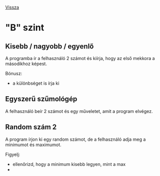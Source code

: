 [Vissza](../README.md)

# "B" szint

## Kisebb / nagyobb / egyenlő

A programba ír a felhasználó 2 számot és kiírja, hogy az első mekkora a másodikhoz képest.

Bónusz:
- a különbséget is írja ki

## Egyszerű szűmológép

A felhasználó beír 2 számot és egy műveletet, amit a program elvégez.

## Random szám 2

A program írjon ki egy random számot, de a felhasználó adja meg a minimumot és maximumot.

Figyelj:
- ellenőrizd, hogy a minimum kisebb legyen, mint a max
- 